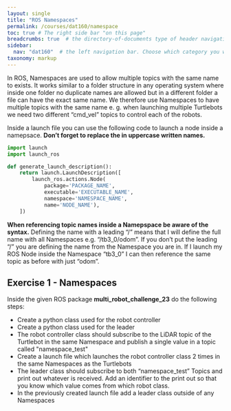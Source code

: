 ```yaml
---
layout: single
title: "ROS Namespaces"
permalink: /courses/dat160/namespace
toc: true # The right side bar "on this page"
breadcrumbs: true  # the directory-of-documents type of header navigation
sidebar:
  nav: "dat160"  # the left navigation bar. Choose which category you want.
taxonomy: markup
---
```


In ROS, Namespaces are used to allow multiple topics with the same name to exists. It works similar to a folder structure in any operating system where inside one folder no duplicate names are allowed but in a different folder a file can have the exact same name. We therefore use Namespaces to have multiple topics with the same name e. g. when launching multiple Turtlebots we need two different “cmd_vel” topics to control each of the robots.

Inside a launch file you can use the following code to launch a node inside a namepsace. **Don’t forget to replace the in uppercase written names.**
```python
import launch
import launch_ros

def generate_launch_description():
    return launch.LaunchDescription([
        launch_ros.actions.Node(
            package='PACKAGE_NAME',
            executable='EXECUTABLE_NAME',
            namespace='NAMESPACE_NAME',
            name='NODE_NAME'),
    ])
```

**When referencing topic names inside a Namepspace be aware of the syntax.** Defining the name with a leading “/” means that I will define the full name with all Namespaces e.g. “/tb3_0/odom”. If you don’t put the leading “/” you are defining the name from the Namespace you are in. If I launch my ROS Node inside the Namespace “tb3_0” I can then reference the same topic as before with just “odom”.

## Exercise 1 - Namespaces

Inside the given ROS package **multi_robot_challenge_23** do the following steps:

* Create a python class used for the robot controller
* Create a python class used for the leader
* The robot controller class should subscribe to the LiDAR topic of the Turtlebot in the same Namespace and publish a single value in a topic called "namespace_test"
* Create a launch file which launches the robot controller class 2 times in the same Namespaces as the Turtlebots
* The leader class should subscribe to both “namespace_test” Topics and print out whatever is received. Add an identifier to the print out so that you know which value comes from which robot class.
* In the previously created launch file add a leader class outside of any Namespaces
